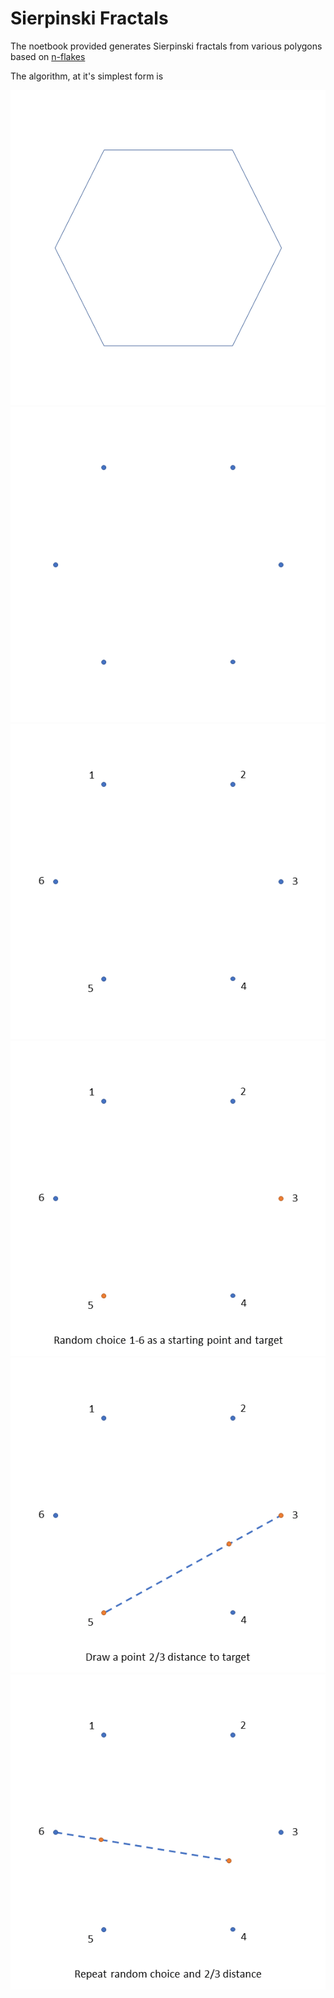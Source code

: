 # Sierpinski Fractals
The noetbook provided generates Sierpinski fractals from various polygons based on [n-flakes](https://en.wikipedia.org/wiki/N-flake)

The algorithm, at it's simplest form is

![](images/Slide1.PNG)
![](images/Slide2.PNG)
![](images/Slide3.PNG)
![](images/Slide4.PNG)
![](images/Slide5.PNG)
![](images/Slide6.PNG)


